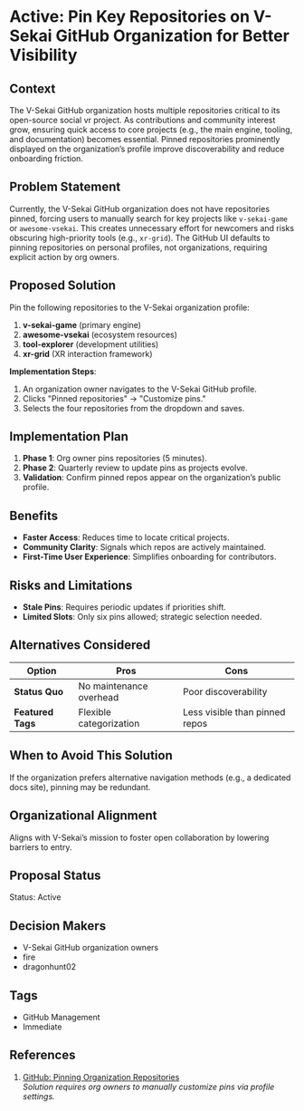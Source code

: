 # Active: Pin Key Repositories on V-Sekai GitHub Organization for Better Visibility

## Context

The V-Sekai GitHub organization hosts multiple repositories critical to its open-source social vr project. As contributions and community interest grow, ensuring quick access to core projects (e.g., the main engine, tooling, and documentation) becomes essential. Pinned repositories prominently displayed on the organization’s profile improve discoverability and reduce onboarding friction.

## Problem Statement

Currently, the V-Sekai GitHub organization does not have repositories pinned, forcing users to manually search for key projects like `v-sekai-game` or `awesome-vsekai`. This creates unnecessary effort for newcomers and risks obscuring high-priority tools (e.g., `xr-grid`). The GitHub UI defaults to pinning repositories on personal profiles, not organizations, requiring explicit action by org owners.

## Proposed Solution

Pin the following repositories to the V-Sekai organization profile:

1. **v-sekai-game** (primary engine)
2. **awesome-vsekai** (ecosystem resources)
3. **tool-explorer** (development utilities)
4. **xr-grid** (XR interaction framework)

**Implementation Steps**:

1. An organization owner navigates to the V-Sekai GitHub profile.
2. Clicks "Pinned repositories" → "Customize pins."
3. Selects the four repositories from the dropdown and saves.

## Implementation Plan

1. **Phase 1**: Org owner pins repositories (5 minutes).
2. **Phase 2**: Quarterly review to update pins as projects evolve.
3. **Validation**: Confirm pinned repos appear on the organization’s public profile.

## Benefits

- **Faster Access**: Reduces time to locate critical projects.
- **Community Clarity**: Signals which repos are actively maintained.
- **First-Time User Experience**: Simplifies onboarding for contributors.

## Risks and Limitations

- **Stale Pins**: Requires periodic updates if priorities shift.
- **Limited Slots**: Only six pins allowed; strategic selection needed.

## Alternatives Considered

| Option            | Pros                    | Cons                           |
| ----------------- | ----------------------- | ------------------------------ |
| **Status Quo**    | No maintenance overhead | Poor discoverability           |
| **Featured Tags** | Flexible categorization | Less visible than pinned repos |

## When to Avoid This Solution

If the organization prefers alternative navigation methods (e.g., a dedicated docs site), pinning may be redundant.

## Organizational Alignment

Aligns with V-Sekai’s mission to foster open collaboration by lowering barriers to entry.

## Proposal Status

Status: Active

## Decision Makers

- V-Sekai GitHub organization owners
- fire
- dragonhunt02

## Tags

- GitHub Management
- Immediate

## References

1. [GitHub: Pinning Organization Repositories](https://stackoverflow.com/a/67478102)  
   _Solution requires org owners to manually customize pins via profile settings._
